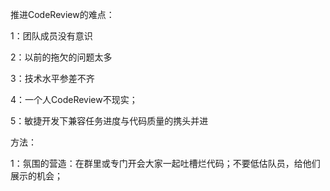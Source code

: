 推进CodeReview的难点：

1：团队成员没有意识

2：以前的拖欠的问题太多

3：技术水平参差不齐

4：一个人CodeReview不现实；

5：敏捷开发下兼容任务进度与代码质量的携头并进



方法：

1：氛围的营造：在群里或专门开会大家一起吐槽烂代码；不要低估队员，给他们展示的机会；